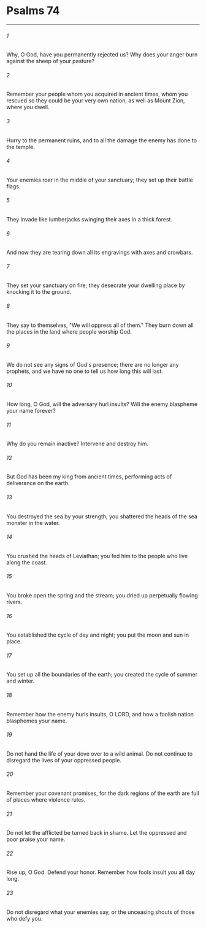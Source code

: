 # Psalms 74
***



###### 1 
Why, O God, have you permanently rejected us? Why does your anger burn against the sheep of your pasture? 

###### 2 
Remember your people whom you acquired in ancient times, whom you rescued so they could be your very own nation, as well as Mount Zion, where you dwell. 

###### 3 
Hurry to the permanent ruins, and to all the damage the enemy has done to the temple. 

###### 4 
Your enemies roar in the middle of your sanctuary; they set up their battle flags. 

###### 5 
They invade like lumberjacks swinging their axes in a thick forest. 

###### 6 
And now they are tearing down all its engravings with axes and crowbars. 

###### 7 
They set your sanctuary on fire; they desecrate your dwelling place by knocking it to the ground. 

###### 8 
They say to themselves, "We will oppress all of them." They burn down all the places in the land where people worship God. 

###### 9 
We do not see any signs of God's presence; there are no longer any prophets, and we have no one to tell us how long this will last. 

###### 10 
How long, O God, will the adversary hurl insults? Will the enemy blaspheme your name forever? 

###### 11 
Why do you remain inactive? Intervene and destroy him. 

###### 12 
But God has been my king from ancient times, performing acts of deliverance on the earth. 

###### 13 
You destroyed the sea by your strength; you shattered the heads of the sea monster in the water. 

###### 14 
You crushed the heads of Leviathan; you fed him to the people who live along the coast. 

###### 15 
You broke open the spring and the stream; you dried up perpetually flowing rivers. 

###### 16 
You established the cycle of day and night; you put the moon and sun in place. 

###### 17 
You set up all the boundaries of the earth; you created the cycle of summer and winter. 

###### 18 
Remember how the enemy hurls insults, O LORD, and how a foolish nation blasphemes your name. 

###### 19 
Do not hand the life of your dove over to a wild animal. Do not continue to disregard the lives of your oppressed people. 

###### 20 
Remember your covenant promises, for the dark regions of the earth are full of places where violence rules. 

###### 21 
Do not let the afflicted be turned back in shame. Let the oppressed and poor praise your name. 

###### 22 
Rise up, O God. Defend your honor. Remember how fools insult you all day long. 

###### 23 
Do not disregard what your enemies say, or the unceasing shouts of those who defy you.

